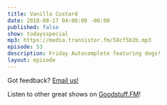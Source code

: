 ```yaml
---
title: Vanilla Custard
date: 2018-08-17 04:00:00 -06:00
published: false
show: todaysspecial
mp3: https://media.transistor.fm/58cf5b2b.mp3
episode: 53
description: Friday Autocomplete featuring dogs!
layout: episode
---
```


Got feedback? [Email us!](mailto:kyle@goodstuff.fm)

Listen to other great shows on [Goodstuff.FM](http://goodstuff.fm/shows)!